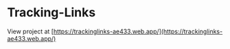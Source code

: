 # Tracking-Links
View project at [https://trackinglinks-ae433.web.app/](https://trackinglinks-ae433.web.app/)
